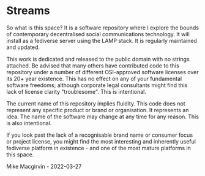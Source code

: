 Streams
=======

So what is this space? It is a software repository where I explore the bounds of contemporary decentralised social communications technology. It will install as a fediverse server using the LAMP stack. It is regularly maintained and updated.

This work is dedicated and released to the public domain with no strings attached. Be advised that many others have contributed code to this repository under a number of different OSI-approved software licenses over its 20+ year existence. This has no effect on any of your fundamental software freedoms; although corporate legal consultants might find this lack of license clarity "troublesome". This is intentional.

The current name of this repository implies fluidity. This code does not represent any specific product or brand or organisation. It represents an idea. The name of the software may change at any time for any reason. This is also intentional.  
 
If you look past the lack of a recognisable brand name or consumer focus or project license, you might find the most interesting and inherently useful fediverse platform in existence - and one of the most mature platforms in this space.

Mike Macgirvin - 2022-03-27

